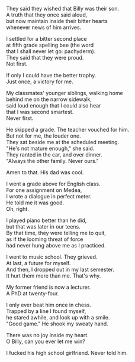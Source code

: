 They said they wished that Billy was their son.  
A truth that they once said aloud,  
but now maintain inside their bitter hearts  
whenever news of him arrives.  
  
I settled for a bitter second place  
at fifth grade spelling bee (the word  
that I shall never let go: pachyderm).  
They said that they were proud.  
Not first.  
  
If only I could have the better trophy.  
Just once, a victory for me.  
  
My classmates' younger siblings, walking home  
behind me on the narrow sidewalk,  
said loud enough that I could also hear  
that I was second smartest.  
Never first.  
  
He skipped a grade. The teacher vouched for him.  
But not for me, the louder one.  
They sat beside me at the scheduled meeting.  
"He's not mature enough," she said.  
They ranted in the car, and over dinner.  
"Always the other family. Never ours."  
  
Amen to that. His dad was cool.  
  
I went a grade above for English class.  
For one assignment on Medea,  
I wrote a dialogue in perfect meter.  
He told me it was good.  
Oh, right.  
  
I played piano better than he did,  
but that was later in our teens.  
By that time, they were telling me to quit,  
as if the looming threat of force  
had never hung above me as I practiced.  
  
I went to music school. They grieved.  
At last, a future for myself.  
And then, I dropped out in my last semester.  
It hurt them more than me. That's why.  
  
My former friend is now a lecturer.  
A PhD at twenty-four.  
  
I only ever beat him once in chess.  
Trapped by a line I found myself,  
he stared awhile, and look up with a smile.  
"Good game." He shook my sweaty hand.  
  
There was no joy inside my heart.  
O Billy, can you ever let me win?  
  
I fucked his high school girlfriend. Never told him.